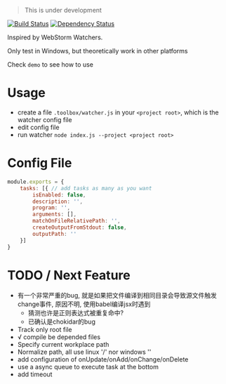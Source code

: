 > This is under development

[![Build Status](https://travis-ci.org/valaxy/toolkit-watcher.svg?branch=master)](https://travis-ci.org/valaxy/toolkit-watcher)
[![Dependency Status](https://david-dm.org/valaxy/toolkit-watcher.svg)](https://david-dm.org/valaxy/toolkit-watcher)

Inspired by WebStorm Watchers.

Only test in Windows, but theoretically work in other platforms

Check `demo` to see how to use

# Usage
- create a file `.toolbox/watcher.js` in your `<project root>`, which is the watcher config file
- edit config file
- run watcher `node index.js --project <project root>`

# Config File
```javascript
module.exports = {
    tasks: [{ // add tasks as many as you want
        isEnabled: false,
        description: '',
        program: '',
        arguments: [],
        matchOnFileRelativePath: '',
        createOutputFromStdout: false,
        outputPath: ''
    }]
}
```

# TODO / Next Feature
- 有一个非常严重的bug, 就是如果把文件编译到相同目录会导致源文件触发change事件, 原因不明, 使用babel编译jsx时遇到
    - 猜测也许是正则表达式被重复命中?
    - 已确认是chokidar的bug
- Track only root file
- √ compile be depended files
- Specify current workplace path
- Normalize path, all use linux '/' nor windows '\'
- add configuration of onUpdate/onAdd/onChange/onDelete
- use a async queue to execute task at the bottom
- add timeout